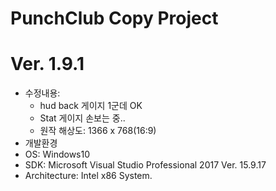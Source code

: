 # PunchClub Copy Project
# Ver. 1.9.1
- 수정내용: 
    - hud back 게이지 1군데 OK
    - Stat 게이지 손보는 중..
    - 원작 해상도: 1366 x 768(16:9)
- 개발환경
 - OS:              Windows10
 - SDK:             Microsoft Visual Studio Professional 2017 Ver. 15.9.17
 - Architecture:    Intel x86 System.